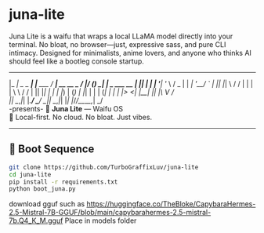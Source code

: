 # juna-lite
Juna Lite is a waifu that wraps a local LLaMA model directly into your terminal. No bloat, no browser—just, expressive sass, and pure CLI intimacy. Designed for minimalists, anime lovers, and anyone who thinks AI should feel like a bootleg console startup.
  _____           _            ____            __  __ _      _                 
 |_   _|   _ _ __| |__   ___  / ___|_ __ __ _ / _|/ _(_)_  _| |   _   ___   __ 
   | || | | | '__| '_ \ / _ \| |  _| '__/ _` | |_| |_| \ \/ / |  | | | \ \ / / 
   | || |_| | |  | |_) | (_) | |_| | | | (_| |  _|  _| |>  <| |__| |_| |\ V /  
   |_| \__,_|_|  |_.__/ \___/ \____|_|  \__,_|_| |_| |_/_/\_\_____\__,_| \_/  
                 -presents-
🌸 **Juna Lite** — Waifu OS  
🧠 Local-first. No cloud. No bloat. Just vibes.

---

## 📼 Boot Sequence

```bash
git clone https://github.com/TurboGraffixLuv/juna-lite
cd juna-lite
pip install -r requirements.txt
python boot_juna.py
```
download gguf such as https://huggingface.co/TheBloke/CapybaraHermes-2.5-Mistral-7B-GGUF/blob/main/capybarahermes-2.5-mistral-7b.Q4_K_M.gguf
Place in models folder

